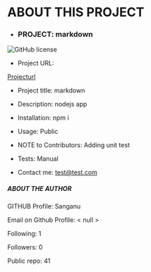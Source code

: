 
# ABOUT THIS PROJECT

* ### PROJECT: markdown 

![GitHub license](https://img.shields.io/badge/license-MIT-blue.svg)
   
*  Project URL:

[ Projecturl ](https://github.com/sanganu/readmecreator)
    
*  Project title: markdown 
       
*  Description: nodejs app

*  Installation: npm i

*  Usage: Public
      
*  NOTE to Contributors: Adding unit test
   
*  Tests: Manual
    
*  Contact me: <test@test.com>
   
    


    
##### ABOUT THE AUTHOR
   
GITHUB Profile: Sanganu
            
Email on Github Profile: < null >
            
Following: 1
            
Followers: 0
            
Public repo: 41
   
    